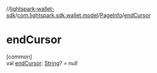 //[lightspark-wallet-sdk](../../../index.md)/[com.lightspark.sdk.wallet.model](../index.md)/[PageInfo](index.md)/[endCursor](end-cursor.md)

# endCursor

[common]\
val [endCursor](end-cursor.md): [String](https://kotlinlang.org/api/latest/jvm/stdlib/kotlin/-string/index.html)? = null

